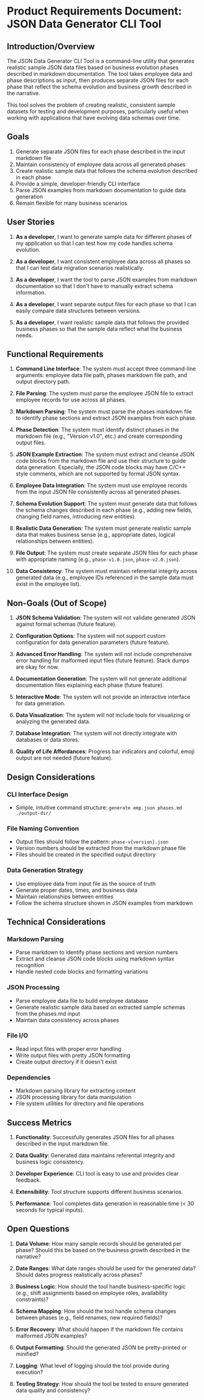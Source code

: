 # Product Requirements Document: JSON Data Generator CLI Tool

## Introduction/Overview

The JSON Data Generator CLI Tool is a command-line utility that generates realistic sample JSON data files based on business evolution phases described in markdown documentation. The tool takes employee data and phase descriptions as input, then produces separate JSON files for each phase that reflect the schema evolution and business growth described in the narrative.

This tool solves the problem of creating realistic, consistent sample datasets for testing and development purposes, particularly useful when working with applications that have evolving data schemas over time.

## Goals

1. Generate separate JSON files for each phase described in the input markdown file
2. Maintain consistency of employee data across all generated phases
3. Create realistic sample data that follows the schema evolution described in each phase
4. Provide a simple, developer-friendly CLI interface
5. Parse JSON examples from markdown documentation to guide data generation
6. Remain flexible for many business scenarios

## User Stories

1. **As a developer**, I want to generate sample data for different phases of my application so that I can test how my code handles schema evolution.

2. **As a developer**, I want consistent employee data across all phases so that I can test data migration scenarios realistically.

3. **As a developer**, I want the tool to parse JSON examples from markdown documentation so that I don't have to manually extract schema information.

4. **As a developer**, I want separate output files for each phase so that I can easily compare data structures between versions.

5. **As a developer**, I want realistic sample data that follows the provided business phases so that the sample data reflect what the business needs.

## Functional Requirements

1. **Command Line Interface**: The system must accept three command-line arguments: employee data file path, phases markdown file path, and output directory path.

2. **File Parsing**: The system must parse the employee JSON file to extract employee records for use across all phases.

3. **Markdown Parsing**: The system must parse the phases markdown file to identify phase sections and extract JSON examples from each phase.

4. **Phase Detection**: The system must identify distinct phases in the markdown file (e.g., "Version v1.0", etc.) and create corresponding output files.

5. **JSON Example Extraction**: The system must extract and cleanse JSON code blocks from the markdown file and use their structure to guide data generation. Especially, the JSON code blocks may have C/C++ style comments, which are not supported by formal JSON syntax.

6. **Employee Data Integration**: The system must use employee records from the input JSON file consistently across all generated phases.

7. **Schema Evolution Support**: The system must generate data that follows the schema changes described in each phase (e.g., adding new fields, changing field names, introducing new entities).

8. **Realistic Data Generation**: The system must generate realistic sample data that makes business sense (e.g., appropriate dates, logical relationships between entities).

9. **File Output**: The system must create separate JSON files for each phase with appropriate naming (e.g., `phase-v1.0.json`, `phase-v2.0.json`).

10. **Data Consistency**: The system must maintain referential integrity across generated data (e.g., employee IDs referenced in the sample data must exist in the employee list).

## Non-Goals (Out of Scope)

1. **JSON Schema Validation**: The system will not validate generated JSON against formal schemas (future feature).

2. **Configuration Options**: The system will not support custom configuration for data generation parameters (future feature).

3. **Advanced Error Handling**: The system will not include comprehensive error handling for malformed input files (future feature). Stack dumps are okay for now.

4. **Documentation Generation**: The system will not generate additional documentation files explaining each phase (future feature).

5. **Interactive Mode**: The system will not provide an interactive interface for data generation.

6. **Data Visualization**: The system will not include tools for visualizing or analyzing the generated data.

7. **Database Integration**: The system will not directly integrate with databases or data stores.

8. **Quality of Life Affordances**: Progress bar indicators and colorful, emoji output are not needed (future feature).

## Design Considerations

### CLI Interface Design
- Simple, intuitive command structure: `generate emp.json phases.md ./output-dir/`

### File Naming Convention
- Output files should follow the pattern: `phase-v{version}.json`
- Version numbers should be extracted from the markdown phase file
- Files should be created in the specified output directory

### Data Generation Strategy
- Use employee data from input file as the source of truth
- Generate proper dates, times, and business data
- Maintain relationships between entities
- Follow the schema structure shown in JSON examples from markdown

## Technical Considerations

### Markdown Parsing
- Parse markdown to identify phase sections and version numbers
- Extract and cleanse JSON code blocks using markdown syntax recognition
- Handle nested code blocks and formatting variations

### JSON Processing
- Parse employee data file to build employee database
- Generate realistic sample data based on extracted sample schemas from the phases.md input
- Maintain data consistency across phases

### File I/O
- Read input files with proper error handling
- Write output files with pretty JSON formatting
- Create output directory if it doesn't exist

### Dependencies
- Markdown parsing library for extracting content
- JSON processing library for data manipulation
- File system utilities for directory and file operations

## Success Metrics

1. **Functionality**: Successfully generates JSON files for all phases described in the input markdown file.

2. **Data Quality**: Generated data maintains referential integrity and business logic consistency.

3. **Developer Experience**: CLI tool is easy to use and provides clear feedback.

4. **Extensibility**: Tool structure supports different business scenarios.

5. **Performance**: Tool completes data generation in reasonable time (< 30 seconds for typical inputs).

## Open Questions

1. **Data Volume**: How many sample records should be generated per phase? Should this be based on the business growth described in the narrative?

2. **Date Ranges**: What date ranges should be used for the generated data? Should dates progress realistically across phases?

3. **Business Logic**: How should the tool handle business-specific logic (e.g., shift assignments based on employee roles, availability constraints)?

4. **Schema Mapping**: How should the tool handle schema changes between phases (e.g., field renames, new required fields)?

5. **Error Recovery**: What should happen if the markdown file contains malformed JSON examples?

6. **Output Formatting**: Should the generated JSON be pretty-printed or minified?

7. **Logging**: What level of logging should the tool provide during execution?

8. **Testing Strategy**: How should the tool be tested to ensure generated data quality and consistency?